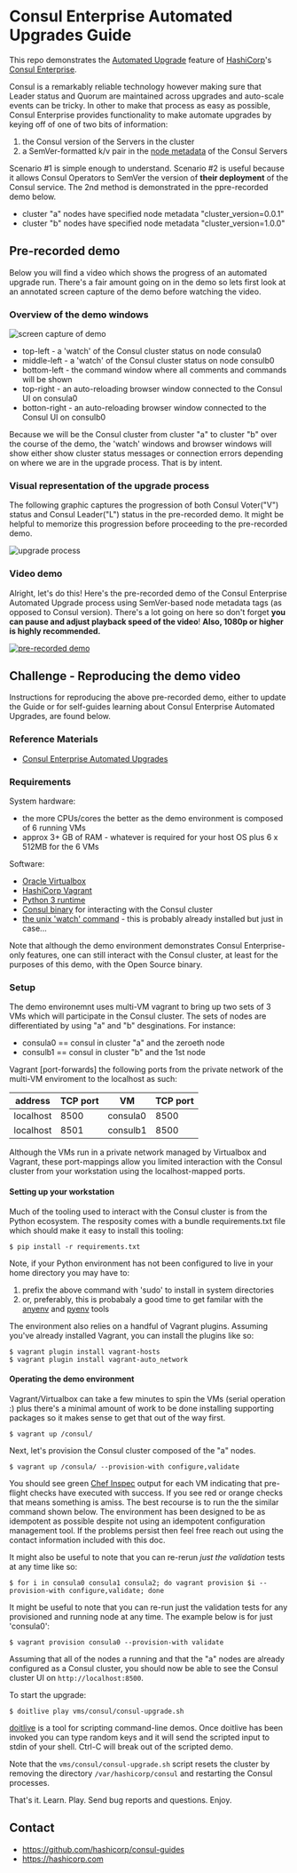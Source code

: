 # Consul Enterprise Automated Upgrades Guide

This repo demonstrates the [Automated Upgrade](https://www.consul.io/docs/enterprise/upgrades/index.html) feature of [HashiCorp](https://hashicorp.com)'s [Consul Enterprise](https://consul.io).

Consul is a remarkably reliable technology however making sure that Leader status and Quorum are maintained across upgrades and auto-scale events can be tricky. In other to make that process as easy as possible, Consul Enterprise provides functionality to make automate upgrades by keying off of one of two bits of information:

1. the Consul version of the Servers in the cluster
1. a SemVer-formatted k/v pair in the [node metadata](https://www.consul.io/docs/agent/options.html#_node_meta) of the Consul Servers

Scenario #1 is simple enough to understand. Scenario #2 is useful because it allows Consul Operators to SemVer the version of **their deployment** of the Consul service. The 2nd method is demonstrated in the ppre-recorded demo below.

* cluster "a" nodes have specified node metadata "cluster_version=0.0.1"
* cluster "b" nodes have specified node metadata "cluster_version=1.0.0"

## Pre-recorded demo

Below you will find a video which shows the progress of an automated upgrade run. There's a fair amount going on in the demo so lets first look at an annotated screen capture of the demo before watching the video.

### Overview of the demo windows
![screen capture of demo](images/screen.png)

* top-left - a 'watch' of the Consul cluster status on node consula0
* middle-left - a 'watch' of the Consul cluster status on node consulb0
* bottom-left - the command window where all comments and commands will be shown
* top-right - an auto-reloading browser window connected to the Consul UI on consula0
* botton-right - an auto-reloading browser window connected to the Consul UI on consulb0

Because we will be the Consul cluster from cluster "a" to cluster "b" over the course of the demo, the 'watch' windows and browser windows will show either show cluster status messages or connection errors depending on where we are in the upgrade process. That is by intent.

### Visual representation of the upgrade process

The following graphic captures the progression of both Consul Voter("V") status and Consul Leader("L") status in the pre-recorded demo. It might be helpful to memorize this progression before proceeding to the pre-recorded demo.

![upgrade process](images/consul-automated-upgrade.gif)

### Video demo

Alright, let's do this! Here's the pre-recorded demo of the Consul Enterprise Automated Upgrade process using SemVer-based node metadata tags (as opposed to Consul version). There's a lot going on here so don't forget **you can pause and adjust playback speed of the video**! **Also, 1080p or higher is highly recommended.**

[![pre-recorded demo](images/video-snap.png)](https://www.youtube.com/watch?v=wxzcLQC1VpI)

## Challenge - Reproducing the demo video

Instructions for reproducing the above pre-recorded demo, either to update the Guide or for self-guides learning about Consul Enterprise Automated Upgrades, are found below.

### Reference Materials
* [Consul Enterprise Automated Upgrades](https://www.consul.io/docs/enterprise/upgrades/index.html)

### Requirements

System hardware:
* the more CPUs/cores the better as the demo environment is composed of 6 running VMs
* approx 3+ GB of RAM - whatever is required for your host OS plus 6 x 512MB for the 6 VMs

Software:
* [Oracle Virtualbox](https://virtualbox.org)
* [HashiCorp Vagrant](https://hashicorp.com)
* [Python 3 runtime](https://python.org)
* [Consul binary](https://consul.io) for interacting with the Consul cluster
* [the unix 'watch' command](https://en.wikipedia.org/wiki/Watch_(Unix)) - this is probably already installed but just in case...

Note that although the demo environment demonstrates Consul Enterprise-only features, one can still interact with the Consul cluster, at least for the purposes of this demo, with the Open Source binary.

### Setup

The demo environemnt uses multi-VM vagrant to bring up two sets of 3 VMs which will participate in the Consul cluster. The sets of nodes are differentiated by using "a" and "b" desginations. For instance:

* consula0 == consul in cluster "a" and the zeroeth node
* consulb1 == consul in cluster "b" and the 1st node

Vagrant [port-forwards] the following ports from the private network of the multi-VM enviroment to the localhost as such:

| address | TCP port | VM | TCP port |
| --- | --- | --- | --- |
| localhost | 8500 | consula0 | 8500 |
| localhost | 8501 | consulb1 | 8500 |

Although the VMs run in a private network managed by Virtualbox and Vagrant, these port-mappings allow you limited interaction with the Consul cluster from your workstation using the localhost-mapped ports.

#### Setting up your workstation

Much of the tooling used to interact with the Consul cluster is from the Python ecosystem. The resposity comes with a bundle requirements.txt file which should make it easy to install this tooling:

```pre
$ pip install -r requirements.txt
```
Note, if your Python environment has not been configured to live in your home directory you may have to:

1. prefix the above command with 'sudo' to install in system directories
1. or, preferably, this is probabaly a good time to get familar with the [anyenv](https://github.com/riywo/anyenv) and [pyenv](https://github.com/pyenv/pyenv) tools

The environment also relies on a handful of Vagrant plugins. Assuming you've already installed Vagrant, you can install the plugins like so:

```pre
$ vagrant plugin install vagrant-hosts
$ vagrant plugin install vagrant-auto_network
```

#### Operating the demo environment

Vagrant/Virtualbox can take a few minutes to spin the VMs (serial operation :\) plus there's a minimal amount of work to be done installing supporting packages so it makes sense to get that out of the way first.

```pre
$ vagrant up /consul/
```

Next, let's provision the Consul cluster composed of the "a" nodes.

```pre
$ vagrant up /consula/ --provision-with configure,validate
```

You should see green [Chef Inspec](https://www.chef.io/inspec/) output for each VM indicating that pre-flight checks have executed with success. If you see red or orange checks that means something is amiss. The best recourse is to run the the similar command shown below. The environment has been designed to be as idempotent as possible despite not using an idempotent configuration management tool. If the problems persist then feel free reach out using the contact information included with this doc.

It might also be useful to note that you can re-rerun *just the validation* tests at any time like so:

```pre
$ for i in consula0 consula1 consula2; do vagrant provision $i --provision-with configure,validate; done
```

It might be useful to note that you can re-run just the validation tests for any provisioned and running node at any time. The example below is for just 'consula0':

```pre
$ vagrant provision consula0 --provision-with validate
```

Assuming that all of the nodes a running and that the "a" nodes are already configured as a Consul cluster, you should now be able to see the Consul cluster UI on ```http://localhost:8500```.

To start the upgrade:

```pre
$ doitlive play vms/consul/consul-upgrade.sh
```

[doitlive](https://doitlive.readthedocs.io/en/latest/) is a tool for scripting command-line demos. Once doitlive has been invoked you can type random keys and it will send the scripted input to stdin of your shell. Ctrl-C will break out of the scripted demo.

Note that the ```vms/consul/consul-upgrade.sh``` script resets the cluster by removing the directory ```/var/hashicorp/consul``` and restarting the Consul processes. 

That's it. Learn. Play. Send bug reports and questions. Enjoy.

## Contact

* https://github.com/hashicorp/consul-guides
* https://hashicorp.com
